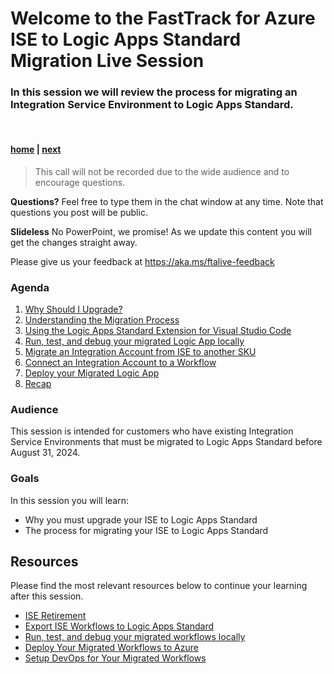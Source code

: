 # Welcome to the FastTrack for Azure ISE to Logic Apps Standard Migration Live Session

### In this session we will review the process for migrating an Integration Service Environment to Logic Apps Standard.

<br>

#### [home](./readme.md)  | [next](./why-upgrade.md)

> This call will not be recorded due to the wide audience and to encourage questions.

**Questions?** Feel free to type them in the chat window at any time. Note that questions you post will be public.

**Slideless** No PowerPoint, we promise! As we update this content you will get the changes straight away.

Please give us your feedback at https://aka.ms/ftalive-feedback

### Agenda

1. [Why Should I Upgrade?](./why-upgrade.md)
1. [Understanding the Migration Process](./migration-process.md)
1. [Using the Logic Apps Standard Extension for Visual Studio Code](./vs-code-extension.md)
1. [Run, test, and debug your migrated Logic App locally](./debug-local.md)
1. [Migrate an Integration Account from ISE to another SKU](./migrate-integration-account.md)
1. [Connect an Integration Account to a Workflow](./connect-integration-account-to-workflow.md)
1. [Deploy your Migrated Logic App](./deploy.md)
1. [Recap](./recap.md)

### Audience

This session is intended for customers who have existing Integration Service Environments that must be migrated to Logic Apps Standard before August 31, 2024.

### Goals

In this session you will learn:

- Why you must upgrade your ISE to Logic Apps Standard
- The process for migrating your ISE to Logic Apps Standard

## Resources

Please find the most relevant resources below to continue your learning after this session.

- [ISE Retirement](https://techcommunity.microsoft.com/t5/integrations-on-azure-blog/ise-retirement-what-you-need-to-know/ba-p/3645220)
- [Export ISE Workflows to Logic Apps Standard](https://learn.microsoft.com/en-us/azure/logic-apps/export-from-ise-to-standard-logic-app)
- [Run, test, and debug your migrated workflows locally](https://learn.microsoft.com/en-us/azure/logic-apps/create-single-tenant-workflows-visual-studio-code#run-test-and-debug-locally)
- [Deploy Your Migrated Workflows to Azure](https://learn.microsoft.com/en-us/azure/logic-apps/create-single-tenant-workflows-visual-studio-code#deploy-to-azure)
- [Setup DevOps for Your Migrated Workflows](https://learn.microsoft.com/en-us/azure/logic-apps/set-up-devops-deployment-single-tenant-azure-logic-apps)